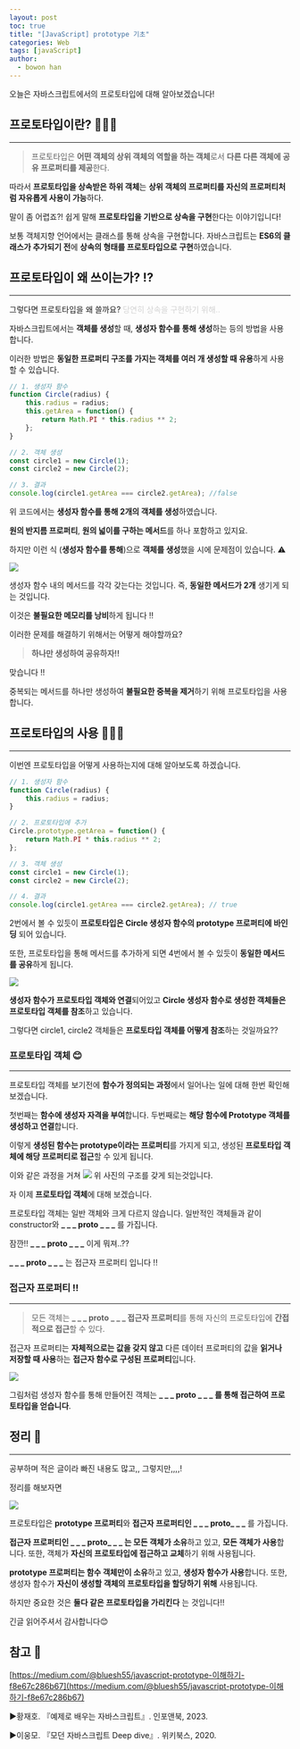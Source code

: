 ```yaml
---
layout: post
toc: true
title: "[JavaScript] prototype 기초"
categories: Web 
tags: [javaScript]
author:
  - bowon han
---
```


오늘은 자바스크립트에서의 프로토타입에 대해 알아보겠습니다!

## 프로토타입이란? 🤷🏻‍♀️
***
> 프로토타입은 **어떤 객체의 상위 객체의 역할을 하는 객체**로서 **다른 다른 객체에 공유 프로퍼티를 제공**한다. 

따라서 **프로토타입을 상속받은 하위 객체**는 **상위 객체의 프로퍼티를 자신의 프로퍼티처럼 자유롭게 사용이 가능**하다. 

말이 좀 어렵죠?!
쉽게 말해 **프로토타입을 기반으로 상속을 구현**한다는 이야기입니다!

보통 객체지향 언어에서는 클래스를 통해 상속을 구현합니다. 
자바스크립트는 **ES6의 클래스가 추가되기 전**에 **상속의 형태를 프로토타입으로 구현**하였습니다.

## 프로토타입이 왜 쓰이는가? ⁉️
***
그렇다면 프로토타입을 왜 쓸까요? 
<span style='color:lightgray'>당연히 상속을 구현하기 위해..</span>

자바스크립트에서는 **객체를 생성**할 때, **생성자 함수를 통해 생성**하는 등의 방법을 사용합니다. 

이러한 방법은 **동일한 프로퍼티 구조를 가지는 객체를 여러 개 생성할 때 유용**하게 사용할 수 있습니다. 

```javascript
// 1. 생성자 함수
function Circle(radius) {
	this.radius = radius;
  	this.getArea = function() {
    	return Math.PI * this.radius ** 2;
    };
}

// 2. 객체 생성
const circle1 = new Circle(1);
const circle2 = new Circle(2);

// 3. 결과
console.log(circle1.getArea === circle2.getArea); //false
```

위 코드에서는 **생성자 함수를 통해 2개의 객체를 생성**하였습니다. 

**원의 반지름 프로퍼티**, **원의 넓이를 구하는 메서드**를 하나 포함하고 있지요. 

하지만 이런 식 (**생성자 함수를 통해**)으로 **객체를 생성**했을 시에 문제점이 있습니다. ⚠️

![](/images/js-prototype-basic-1.png)

생성자 함수 내의 메서드를 각각 갖는다는 것입니다. 
즉, **동일한 메서드가 2개** 생기게 되는 것입니다. 

이것은 **불필요한 메모리를 낭비**하게 됩니다 ‼️
<br>

이러한 문제를 해결하기 위해서는 어떻게 해야할까요? 
> **하나만 생성하여 공유하자!!**

맞습니다 !! 

중복되는 메서드를 하나만 생성하여 **불필요한 중복을 제거**하기 위해 프로토타입을 사용합니다.


## 프로토타입의 사용 🧑🏻‍🔧
***
이번엔 프로토타입을 어떻게 사용하는지에 대해 알아보도록 하겠습니다. 

```javascript
// 1. 생성자 함수
function Circle(radius) {
	this.radius = radius;
}

// 2. 프로토타입에 추가 
Circle.prototype.getArea = function() {
	return Math.PI * this.radius ** 2;
};

// 3. 객체 생성
const circle1 = new Circle(1);
const circle2 = new Circle(2);

// 4. 결과
console.log(circle1.getArea === circle2.getArea); // true
```

2번에서 볼 수 있듯이 **프로토타입은 Circle 생성자 함수의 prototype 프로퍼티에 바인딩** 되어 있습니다. 

또한, 프로토타입을 통해 메서드를 추가하게 되면 4번에서 볼 수 있듯이 **동일한 메서드를 공유**하게 됩니다. 

![](/images/js-prototype-basic-2.png)



**생성자 함수가 프로토타입 객체와 연결**되어있고 **Circle 생성자 함수로 생성한 객체들은 프로토타입 객체를 참조**하고 있습니다. 

그렇다면 circle1, circle2 객체들은 **프로토타입 객체를 어떻게 참조**하는 것일까요??

### 프로토타입 객체 😊
*** 
프로토타입 객체를 보기전에 **함수가 정의되는 과정**에서 일어나는 일에 대해 한번 확인해보겠습니다.

첫번째는 **함수에 생성자 자격을 부여**합니다. 
두번째로는 **해당 함수에 Prototype 객체를 생성하고 연결**합니다. 

이렇게 **생성된 함수는 prototype이라는 프로퍼티**를 가지게 되고, 생성된 **프로토타입 객체에 해당 프로퍼티로 접근**할 수 있게 됩니다. 

이와 같은 과정을 거쳐 
![](/images/js-prototype-basic-3.png)
위 사진의 구조를 갖게 되는것입니다. 
<br>

자 이제 **프로토타입 객체**에 대해 보겠습니다. 

프로토타입 객체는 일반 객체와 크게 다르지 않습니다. 
일반적인 객체들과 같이 constructor와 **_ _ _ proto _ _ _**  를 가집니다. 

잠깐!! **_ _ _ proto _ _ _** 이게 뭐져..?? 

**_ _ _ proto _ _ _** 는 접근자 프로퍼티 입니다 !!

### 접근자 프로퍼티 ‼️
***
>모든 객체는 **_ _ _ proto _ _ _ 접근자 프로퍼티**를 통해 자신의 프로토타입에 **간접적으로 접근**할 수 있다. 

접근자 프로퍼티는 **자체적으로는 값을 갖지 않고** 다른 데이터 프로퍼티의 값을 **읽거나 저장할 때 사용**하는 **접근자 함수로 구성된 프로퍼티**입니다. 

![](/images/js-prototype-basic-4.png)

그림처럼 생성자 함수를 통해 만들어진 객체는 **_ _ _ proto _ _ _ 를 통해 접근하여 프로토타입을 얻습니다**. 

## 정리 🧹
***
공부하며 적은 글이라 빠진 내용도 많고,, 그렇지만,,,,! 

정리를 해보자면 

![](/images/js-prototype-basic-5.png)


프로토타입은 **prototype 프로퍼티**와 **접근자 프로퍼티인 _ _ _ proto_ _ _** 를 가집니다. 

**접근자 프로퍼티인 _ _ _ proto_ _ _ 는 모든 객체가 소유**하고 있고, **모든 객체가 사용**합니다. 
또한, 객체가 **자신의 프로토타입에 접근하고 교체**하기 위해 사용됩니다.

**prototype 프로퍼티는 함수 객체만이 소유**하고 있고, **생성자 함수가 사용**합니다. 
또한, 생성자 함수가 **자신이 생성할 객체의 프로토타입을 할당하기 위해** 사용됩니다. 
<br>

하지만 중요한 것은 **둘다 같은 프로토타입을 가리킨다** 는 것입니다!!

긴글 읽어주셔서 감사합니다😊

## 참고 📜
[https://medium.com/@bluesh55/javascript-prototype-이해하기-f8e67c286b67](https://medium.com/@bluesh55/javascript-prototype-이해하기-f8e67c286b67)

▶황재호. 『예제로 배우는 자바스크립트』. 인포앤북, 2023.

▶이웅모. 『모던 자바스크립트 Deep dive』. 위키북스, 2020.


